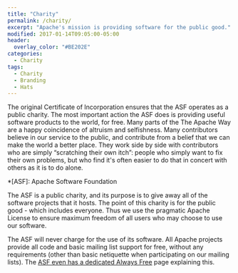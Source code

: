 ```yaml
---
title: "Charity"
permalink: /charity/
excerpt: "Apache's mission is providing software for the public good."
modified: 2017-01-14T09:05:00-05:00
header:
  overlay_color: "#BE202E"
categories:
  - Charity
tags:
  - Charity
  - Branding
  - Hats
---
```


The original Certificate of Incorporation ensures that the ASF operates as a public charity. The most important action the ASF does is providing useful software products to the world, for free. Many parts of the The Apache Way are a happy coincidence of altruism and selfishness. Many contributors believe in our service to the public, and contribute from a belief that we can make the world a better place. They work side by side with contributors who are simply “scratching their own itch”: people who simply want to fix their own problems, but who find it's often easier to do that in concert with others as it is to do alone.

*[ASF]: Apache Software Foundation

The ASF is a public charity, and its purpose is to give away all of the software projects that it hosts. The point of this charity is for the public good - which includes everyone. Thus we use the pragmatic Apache License to ensure maximum freedom of all users who may choose to use our software.

The ASF will never charge for the use of its software. All Apache projects provide all code and basic mailing list support for free, without any requirements (other than basic netiquette when participating on our mailing lists).  The [ASF even has a dedicated Always Free](https://www.apache.org/free/) page explaining this.
